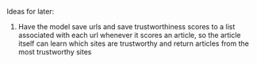 Ideas for later:

1. Have the model save urls and save trustworthiness scores to a list associated with each url whenever it scores an article, so the article itself can learn which sites are trustworthy and return articles from the most trustworthy sites
